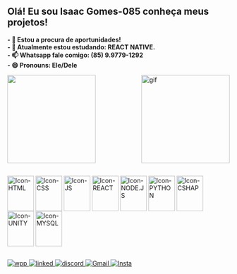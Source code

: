 ## Olá! Eu sou Isaac Gomes-085 conheça meus projetos!

<strong> - 🔭 Estou a procura de aportunidades! </strong>
</br>
<strong>- 🌱 Atualmente estou estudando: REACT NATIVE.</strong>
</br>
<strong>- 📫 Whatsapp fale comigo: (85) 9.9779-1292</strong>
</br>
<strong>- 😄 Pronouns: Ele/Dele</strong>


<div style="box_shadow: 10px solid black">
  <img height='200em' src="https://github-readme-stats.vercel.app/api?username=Isaac-Gomes-085&show_icons=true&theme=merko" />
  <img align='right' height='200' alt='gif' src='https://media.discordapp.net/attachments/1070531856757440533/1190061993038725220/download20231204192241.png?ex=65a06e99&is=658df999&hm=47ade6b0c6268939289ba9156a824caa24843f886425f2e5014cbe4a9e79713d&=&format=webp&quality=lossless' />
</div>

##

<div>
  <img align='center' height='80' width='60' src='https://cdn.jsdelivr.net/gh/devicons/devicon/icons/html5/html5-original-wordmark.svg' alt='Icon-HTML'/>
  <img align='center' height='80' width='60' src='https://cdn.jsdelivr.net/gh/devicons/devicon/icons/css3/css3-original-wordmark.svg' alt='Icon-CSS'/>
  <img align='center' height='80' width='60' src='https://cdn.jsdelivr.net/gh/devicons/devicon/icons/javascript/javascript-original.svg' alt='Icon-JS'/>
  <img align='center' height='80' width='60' src='https://cdn.jsdelivr.net/gh/devicons/devicon/icons/react/react-original-wordmark.svg' alt='Icon-REACT'/>
  <img align='center' height='80' width='60' src='https://cdn.jsdelivr.net/gh/devicons/devicon/icons/nodejs/nodejs-original-wordmark.svg' alt='Icon-NODE.JS'/>
  <img align='center' height='80' width='60' src='https://cdn.jsdelivr.net/gh/devicons/devicon/icons/python/python-original-wordmark.svg' alt='Icon-PYTHON'/>
  <img align='center' height='80' width='60' src='https://cdn.jsdelivr.net/gh/devicons/devicon/icons/csharp/csharp-original.svg' alt='Icon-CSHAP'/>
  <img align='center' height='80' width='60' src='https://cdn.jsdelivr.net/gh/devicons/devicon/icons/unity/unity-original-wordmark.svg' alt='Icon-UNITY'/>
  <img align='center' height='80' width='60' src='https://cdn.jsdelivr.net/gh/devicons/devicon/icons/mysql/mysql-original-wordmark.svg' alt='Icon-MYSQL'/>
</div>

##

<div>
  <a target="_blank" href="https://web.whatsapp.com/" target="_blank" > <img src='https://img.shields.io/badge/WhatsApp-25D366?style=for-the-badge&logo=whatsapp&logoColor=white' alt='wpp' /> </a>
  <a href="https://www.linkedin.com/in/isaac-gomes-83671222b/" target='_blank'> <img src='https://img.shields.io/badge/LinkedIn-0077B5?style=for-the-badge&logo=linkedin&logoColor=white' alt='linked' /> </a>
  <a href="https://discord.com/channels/@me" target='_blank'> <img src='https://img.shields.io/badge/Discord-7289DA?style=for-the-badge&logo=discord&logoColor=white' alt='discord' /> </a>
  <a href="https://https://mail.google.com/mail/u/0/?tab=rm&ogbl#inbox" target='_blank'> <img src='https://img.shields.io/badge/Gmail-D14836?style=for-the-badge&logo=gmail&logoColor=white' alt='Gmail' /> </a>
  <a href="https://www.instagram.com/" target='_blank'> <img src='https://img.shields.io/badge/Instagram-E4405F?style=for-the-badge&logo=instagram&logoColor=white' alt='Insta' /> </a>
</div>
